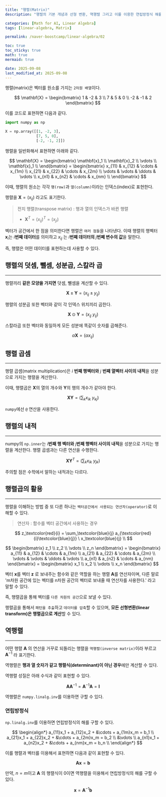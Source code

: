 ```yaml
---
title: "행렬(Matrix)"
description: "행렬의 기본 개념과 선형 변환, 역행렬 그리고 이를 이용한 연립방정식 해를 구하는 방법을 정리한 포스트입니다."

categories: [Math for AI, Linear Algebra]
tags: [linear-algebra, Matrix]

permalink: /naver-boostcamp/linear-algebra/02

toc: true
toc_sticky: true
math: true
mermaid: true

date: 2025-09-08
last_modified_at: 2025-09-08
---
```


행렬(matrix)은 벡터를 원소를 가지는 `2차원 배열`이다.

$$
\mathbf{X} = \begin{bmatrix}
1 & -2 & 3 \\
7 & 5 & 0 \\
-2 & -1 & 2
\end{bmatrix}
$$

이를 코드로 표현하면 다음과 같다.

```python
import numpy as np

X = np.array([[1, -2, 3],
              [7, 5, 0],
              [-2, -1, 2]])
```

행렬을 일반화해서 표현하면 아래와 같다.

$$
\mathbf{X} = \begin{bmatrix}
\mathbf{x}_1 \\
\mathbf{x}_2 \\
\vdots \\
\mathbf{x}_1 \\
\end{bmatrix} = \begin{bmatrix}
x_{11} & x_{12} & \cdots & x_{1m} \\
x_{21} & x_{22} & \cdots & x_{2m} \\
\vdots & \vdots & \ddots & \vdots \\
x_{n1} & x_{n2} & \cdots & x_{nm} \\
\end{bmatrix}
$$

이때, 행렬의 원소는 각각 `행(row)`과 `열(column)`이라는 인덱스(index)로 표현한다.

행렬을 $\mathbf{X} = (x_{ij})$ 라고도 표기한다.

> 전치 행렬(transpose matrix) : 행과 열의 인덱스가 바뀐 행렬
> - $\mathbf{X}^T = (x_{ij})^T = (x_{ji})$

벡터가 공간에서 한 점을 의미한다면 행렬은 `여러 점들`을 나타낸다. 이때 행렬의 행벡터 $\mathbf{x}_ i$는 $i$**번째 데이터**를 의미하고 $x_{ij}$ 는 $i$**번째 데이터의** $j$**번쩨 변수의 값**을 말한다.

즉, 행렬은 어떤 데이터를 표현하는데 사용할 수 있다.

## 행렬의 덧셈, 뺄셈, 성분곱, 스칼라 곱
------------

행렬끼리 **같은 모양을 가지면** 덧셈, 뺄셈을 계산할 수 있다.

$$
\mathbf{X} \pm \mathbf{Y} = (x_{ij} \pm y_{ij})
$$

행렬의 성분곱 또한 벡터와 같이 각 인덱스 위치끼리 곱한다.

$$
\mathbf{X} \odot \mathbf{Y} = (x_{ij} \ y_{ij})
$$

스칼라곱 또한 벡터와 동일하게 모든 성분에 똑같이 숫자를 곱해준다.

$$
\alpha \mathbf{X} = (\alpha x_{ij})
$$

## 행렬 곱셈
-----------

행렬 곱셈(matrix multiplication)은 $i$ **번째 행벡터와** $j$ **번째 열벡터 사이의 내적**을 성분으로 가지는 행렬을 계산한다.

이때, 행렬곱은 $\mathbf{X}$의 열의 개수와 $\mathbf{Y}$의 행의 개수가 같아야 한다.

$$
\mathbf{X}\mathbf{Y} = \bigg( \sum_{k} x_{ik} \ y_{kj} \bigg)
$$

`numpy`에선 `@` 연산을 사용한다.

## 행렬의 내적
---------

numpy의 `np.inner`는 $i$**번째 행 벡터와** $j$**번째 행벡터 사이의 내적**을 성분으로 가지는 행렬을 계산한다. 행렬 곱셈과는 다른 연산을 수행한다. 

$$
\mathbf{X}\mathbf{Y}^T = \bigg( \sum_{k} x_{ik} \ y_{jk} \bigg)
$$

주의할 점은 수학에서 말하는 내적과는 다르다.


## 행렬곱의 활용
-----------

행렬을 이해하는 방법 중 또 다른 하나는 `벡터공간에서 사용되는 연산자(operator)`로 이해할 수 있다.

> 연산자 : 함수를 벡터 공간에서 사용하는 경우

$$
z_\textcolor{red}{i} = \sum_\textcolor{blue}{j} a_{\textcolor{red}{i}\textcolor{blue}{j}} \ x_\textcolor{blue}{j} \\ 
$$

$$
\begin{bmatrix}
z_1 \\
z_2 \\
\vdots \\
z_n
\end{bmatrix} = 
\begin{bmatrix}
a_{11} & a_{12} & \cdots & a_{1m} \\
a_{21} & a_{22} & \cdots & a_{2m} \\
\vdots & \vdots & \ddots & \vdots \\
a_{n1} & a_{n2} & \cdots & a_{nm}
\end{bmatrix} =
\begin{bmatrix}
x_1 \\
x_2 \\
\vdots \\
x_n
\end{bmatrix}
$$

벡터 $\mathbf{x}$를 벡터 $\mathbf{z}$ 로 보내주는 함수와 같은 역할을 하는 행렬 $\mathbf{A}$를 연산자이며, 다른 말로 'm차원 공간에 있는 벡터를 n차원 공간의 벡터로 보내줄 때 연산자를 사용한다.' 라고 말할 수 있다.

즉, 행렬곱을 통해 벡터를 `다른 차원의 공간`으로 보낼 수 있다. 

행렬곱을 통해서 `패턴을 추출`하고 `데이터를 압축`할 수 있으며, **모든 선형변환(linear transform)은 행렬곱으로 계산**할 수 있다.


## 역행렬
----------

어떤 행렬 $\mathbf{A}$ 의 연산을 거꾸로 되돌리는 행렬을 `역행렬(inverse matrix)`이라 부르고 $\mathbf{A}^{-1}$ 라 표기한다. 

역행렬은 **행과 열 숫자가 같고 행렬식(determinant)이 아닌 경우**에만 계산할 수 있다.

역행렬 성질은 아래 수식과 같이 표현할 수 있다.

$$
\mathbf{A}\mathbf{A}^{-1} = \mathbf{A}^{-1}\mathbf{A} = \mathbf{I}
$$

역행렬은 `numpy.linalg.inv`를 이용하면 구할 수 있다.

### 연립방정식

`np.linalg.inv`를 이용하면 연립방정식의 해를 구할 수 있다.

$$
\begin{align*}
a_{11}x_1 + a_{12}x_2 + &\cdots + a_{1m}x_m = b_1 \\
a_{21}x_1 + a_{22}x_2 + &\cdots + a_{2m}x_m = b_2 \\
&\vdots \\
a_{n1}x_1 + a_{n2}x_2 + &\cdots + a_{nm}x_m = b_n \\
\end{align*}
$$

이를 행렬과 벡터를 이용해서 표현하면 다음과 같이 표현할 수 있다.

$$
\mathbf{A} \mathbf{x} = \mathbf{b}
$$

만약, $n = m$이고 $\mathbf{A}$ 의 행렬식이 0이면 역행렬을 이용해서 연립방정식의 해를 구할 수 있다.

$$
\mathbf{x} = \mathbf{A}^{-1}\mathbf{b}
$$